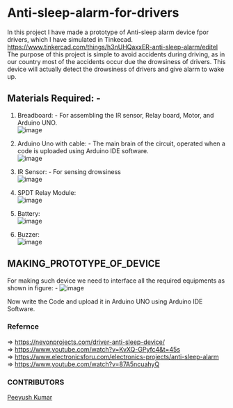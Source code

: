 # Anti-sleep-alarm-for-drivers
In this project I have made a prototype of Anti-sleep alarm device fpor drivers, which I have simulated in Tinkecad.
https://www.tinkercad.com/things/h3nUHQaxxER-anti-sleep-alarm/editel
The purpose of this project is simple to avoid accidents during driving, as in our country most of the accidents occur due the drowsiness of drivers.
This device will actually detect the drowsiness of drivers and give alarm to wake up.<br/>

## Materials Required: -
1. Breadboard: - For assembling the IR sensor, Relay board, Motor, and Arduino UNO.<br/>
  ![image](https://github.com/pk-github-iitr/Anti-sleep-alarm-for-drivers/assets/105349056/0c878b9d-ddd6-4636-90db-4715f53edf0c)

2. Arduino Uno with cable: - The main brain of the circuit, operated when a code is uploaded using Arduino IDE software.<br/>
 ![image](https://user-images.githubusercontent.com/105349056/167857912-81f6cf28-8c8b-4a91-917d-96800a551cd9.png)
3. IR Sensor: - For sensing drowsiness<br/>
 ![image](https://github.com/pk-github-iitr/Anti-sleep-alarm-for-drivers/assets/105349056/e02fe49b-84ad-4124-95de-432dc3c92722)
4. SPDT Relay Module: <br/>
 ![image](https://github.com/pk-github-iitr/Anti-sleep-alarm-for-drivers/assets/105349056/af3ab887-7382-4487-acce-d1d66609a336)
5. Battery:<br/>
 ![image](https://github.com/pk-github-iitr/Anti-sleep-alarm-for-drivers/assets/105349056/9f0e751c-b784-48da-98d8-620de77bc443)
6. Buzzer: <br/>
 ![image](https://github.com/pk-github-iitr/Anti-sleep-alarm-for-drivers/assets/105349056/9c06db69-f86a-484f-8c9f-de3b6b07e840)



## MAKING_PROTOTYPE_OF_DEVICE
  For making such device we need to interface all the required equipments as shown in figure: -
![image](https://github.com/pk-github-iitr/Anti-sleep-alarm-for-drivers/assets/105349056/99d921f3-d9d2-4bba-9e9d-9dab69591faa)

Now write the Code and upload it in Arduino UNO using Arduino IDE Software.

### Refernce
=> https://nevonprojects.com/driver-anti-sleep-device/<br/>
=> https://www.youtube.com/watch?v=KvXQ-GPyfc4&t=45s<br/>
=> https://www.electronicsforu.com/electronics-projects/anti-sleep-alarm<br/>
=> https://www.youtube.com/watch?v=87A5ncuahyQ<br/>

### CONTRIBUTORS
 <a href="https://github.com/pk-github-iitr">Peeyush Kumar</a><br/>



  
